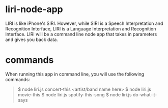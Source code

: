 # liri-node-app
LIRI is like iPhone's SIRI. However, while SIRI is a Speech Interpretation and Recognition Interface, LIRI is a Language Interpretation and Recognition Interface. LIRI will be a command line node app that takes in parameters and gives you back data.

# commands
When running this app in command line, you will use the following commands:
 
> $ node liri.js concert-this <artist/band name here>
> $ node liri.js movie-this <movie name here>
> $ node liri.js spotify-this-song <song here>
> $ node liri.js do-what-it-says 

